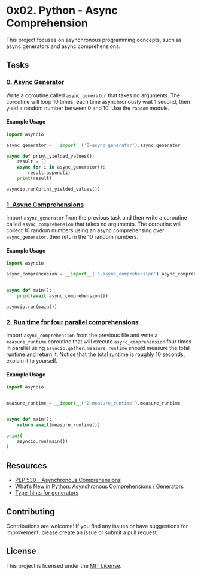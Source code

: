 # 0x02. Python - Async Comprehension

This project focuses on asynchronous programming concepts, such as async generators and async comprehensions.

## Tasks

### [0. Async Generator](./0-async_generator.py)

Write a coroutine called `async_generator` that takes no arguments. The coroutine will loop 10 times, each time asynchronously wait 1 second, then yield a random number between 0 and 10. Use the `random` module.

#### Example Usage
```python
import asyncio

async_generator = __import__('0-async_generator').async_generator

async def print_yielded_values():
    result = []
    async for i in async_generator():
        result.append(i)
    print(result)

asyncio.run(print_yielded_values())
```

### [1. Async Comprehensions](./1-async_comprehension.py)

Import `async_generator` from the previous task and then write a coroutine called `async_comprehension` that takes no arguments. The coroutine will collect 10 random numbers using an async comprehensing over `async_generator`, then return the 10 random numbers.

#### Example Usage
```python
import asyncio

async_comprehension = __import__('1-async_comprehension').async_comprehension


async def main():
    print(await async_comprehension())

asyncio.run(main())
```

### [2. Run time for four parallel comprehensions](./2-measure_runtime.py)

Import `async_comprehension` from the previous file and write a `measure_runtime` coroutine that will execute `async_comprehension` four times in parallel using `asyncio.gather`. `measure_runtime` should measure the total runtime and return it. Notice that the total runtime is roughly 10 seconds, explain it to yourself.

#### Example Usage
```python
import asyncio


measure_runtime = __import__('2-measure_runtime').measure_runtime


async def main():
    return await(measure_runtime())

print(
    asyncio.run(main())
)
```

## Resources

- [PEP 530 – Asynchronous Comprehensions](https://www.python.org/dev/peps/pep-0530/)
- [What’s New in Python: Asynchronous Comprehensions / Generators](https://www.blog.pythonlibrary.org/2017/02/14/whats-new-in-python-asynchronous-comprehensions-generators/)
- [Type-hints for generators](https://stackoverflow.com/questions/42531143/type-hinting-generator-in-python-3-6)

## Contributing

Contributions are welcome! If you find any issues or have suggestions for improvement, please create an issue or submit a pull request.

## License

This project is licensed under the [MIT License](../LICENSE).